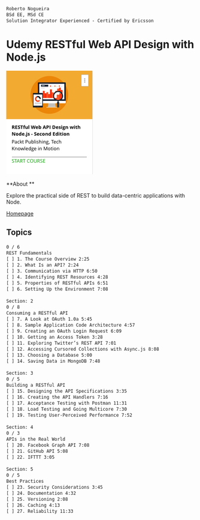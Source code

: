 ```
Roberto Nogueira  
BSd EE, MSd CE
Solution Integrator Experienced - Certified by Ericsson
```
# Udemy RESTful Web API Design with Node.js

![udemy image](images/udemy.png)

**About **

Explore the practical side of REST to build data-centric applications with Node.

[Homepage](https://www.udemy.com/restful-web-api-design-with-nodejs-second-edition/)

## Topics
```
0 / 6
REST Fundamentals
[ ] 1. The Course Overview 2:25
[ ] 2. What Is an API? 2:24
[ ] 3. Communication via HTTP 6:50
[ ] 4. Identifying REST Resources 4:28
[ ] 5. Properties of RESTful APIs 6:51
[ ] 6. Setting Up the Environment 7:08

Section: 2
0 / 8
Consuming a RESTful API
[ ] 7. A Look at OAuth 1.0a 5:45
[ ] 8. Sample Application Code Architecture 4:57
[ ] 9. Creating an OAuth Login Request 6:09
[ ] 10. Getting an Access Token 3:28
[ ] 11. Exploring Twitter’s REST API 7:01
[ ] 12. Accessing Cursored Collections with Async.js 8:08
[ ] 13. Choosing a Database 5:00
[ ] 14. Saving Data in MongoDB 7:48

Section: 3
0 / 5
Building a RESTful API
[ ] 15. Designing the API Specifications 3:35
[ ] 16. Creating the API Handlers 7:16
[ ] 17. Acceptance Testing with Postman 11:31
[ ] 18. Load Testing and Going Multicore 7:30
[ ] 19. Testing User-Perceived Performance 7:52

Section: 4
0 / 3
APIs in the Real World
[ ] 20. Facebook Graph API 7:08
[ ] 21. GitHub API 5:08
[ ] 22. IFTTT 3:05

Section: 5
0 / 5
Best Practices
[ ] 23. Security Considerations 3:45
[ ] 24. Documentation 4:32
[ ] 25. Versioning 2:08
[ ] 26. Caching 4:13
[ ] 27. Reliability 11:33
```
